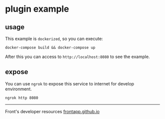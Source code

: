 # plugin example

## usage
This example is `dockerized`, so you can execute:
```
docker-compose build && docker-compose up
```

After this you can access to `http://localhost:8080` to see the example.

## expose
You can use `ngrok` to expose this service to internet for develop environment.

```
ngrok http 8080
```

---
Front's developer resources
[frontapp.github.io](frontapp.github.io)
